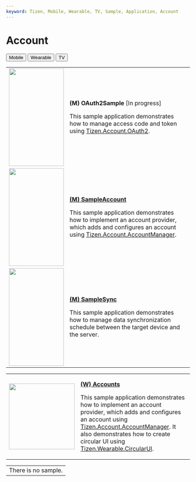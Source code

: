 ```yaml
---
keyword: Tizen, Mobile, Wearable, TV, Sample, Application, Account
---
```


# Account

<!--
For MD:
-->

<link href="../css/dotnet-samples.css" ref="stylesheet">

<!--
for TD:

<style type="text/css">
    Please copy dotnet-samples.css and paste it here
</script>
-->

<div class="sampletab">
<button class="tablinks" onclick="openProfile(event, 'Mobile')" id="defaultOpen">Mobile</button> <button class="tablinks" onclick="openProfile(event, 'Wearable')">Wearable</button> <button class="tablinks" onclick="openProfile(event, 'TV')">TV</button>
</div>

<!-- Tab content -->
<div id="Mobile" class="tabcontent">
<table>
	<tbody>
		<tr>
			<td><img alt="" height="267" src="media/m39oauth2sample.png" width="150"/></td>
			<td>
			<p><strong>(M) OAuth2Sample</strong> [In progress]</p>
			<p>This sample application demonstrates how to manage access code and token using <a href="https://samsung.github.io/TizenFX/latest/api/Tizen.Account.OAuth2.html" target="_blank">Tizen.Account.OAuth2</a>.</p>
			</td>
		</tr>
		<tr>
			<td><img alt="" height="267" src="media/m21sampleaccount2.png" width="150"/></td>
			<td>
                        <p><a href="https://github.com/Samsung/Tizen-CSharp-Samples/tree/master/Mobile/Xamarin.Forms/Accounts" target="_blank"><strong>(M) SampleAccount</strong></a></p>
			<p>This sample application demonstrates how to implement an account provider, which adds and configures an account using <a href="https://samsung.github.io/TizenFX/latest/api/Tizen.Account.AccountManager.html" target="_blank">Tizen.Account.AccountManager</a>.</p>
			</td>
		</tr>
		<tr>
			<td><img alt="" height="267" src="media/m20samplesync.png" width="150"/></td>
			<td>
			<p><a href="https://github.com/Samsung/Tizen-CSharp-Samples/tree/master/Mobile/Xamarin.Forms/SampleSync" target="_blank"><strong>(M) SampleSync</strong></a></p>
			<p>This sample application demonstrates how to manage data synchronization schedule between the target device and the server.</p>
			</td>
		</tr>
	</tbody>
</table>
</div>

<div id="Wearable" class="tabcontent">
<table>
	<tbody>
		<tr>
			<td><img alt="" height="180" src="media/waccounts.png" width="180"/></td>
			<td>
                        <p><a href="https://github.com/Samsung/Tizen-CSharp-Samples/tree/master/Wearable/Xamarin.Forms/Accounts" target="_blank"><strong>(W) Accounts</strong></a></p>
			<p>This sample application demonstrates how to implement an account provider, which adds and configures an account using <a href="https://samsung.github.io/TizenFX/latest/api/Tizen.Account.AccountManager.html" target="_blank">Tizen.Account.AccountManager</a>. It also demonstrates how to create circular UI using <a href="https://samsung.github.io/Tizen.CircularUI/api/index.html" target="_blank">Tizen.Wearable.CircularUI</a>.</p>
			</td>
		</tr>
		<tr>
	</tbody>
</table>
</div>

<div id="TV" class="tabcontent">
<table>
	<tbody>
		<tr>
			<td>There is no sample.</td>
		</tr>
	</tbody>
</table>
</div>

<!--
For MD:
-->
<script src="../js/dotnet-samples.js"></script>

<!--
for TD:

<script>
  Please copy dotnet-samples.js and paste it here
</script>
-->
